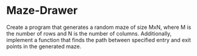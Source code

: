 # Maze-Drawer


Create a program that generates a random maze of size MxN, where M is the number of rows and N is the number of columns. Additionally, implement a function that finds the path between specified entry and exit points in the generated maze.
